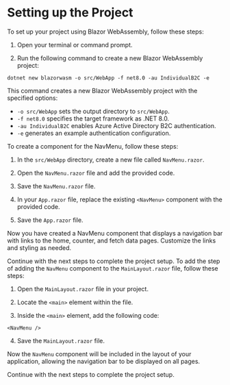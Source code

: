 # Setting up the Project
To set up your project using Blazor WebAssembly, follow these steps:

1. Open your terminal or command prompt.

2. Run the following command to create a new Blazor WebAssembly project:

```shell
dotnet new blazorwasm -o src/WebApp -f net8.0 -au IndividualB2C -e
```

This command creates a new Blazor WebAssembly project with the specified options:
- `-o src/WebApp` sets the output directory to `src/WebApp`.
- `-f net8.0` specifies the target framework as .NET 8.0.
- `-au IndividualB2C` enables Azure Active Directory B2C authentication.
- `-e` generates an example authentication configuration.

To create a component for the NavMenu, follow these steps:

1. In the `src/WebApp` directory, create a new file called `NavMenu.razor`.

2. Open the `NavMenu.razor` file and add the provided code.

3. Save the `NavMenu.razor` file.

4. In your `App.razor` file, replace the existing `<NavMenu>` component with the provided code.

5. Save the `App.razor` file.

Now you have created a NavMenu component that displays a navigation bar with links to the home, counter, and fetch data pages. Customize the links and styling as needed.

Continue with the next steps to complete the project setup.
To add the step of adding the `NavMenu` component to the `MainLayout.razor` file, follow these steps:

1. Open the `MainLayout.razor` file in your project.

2. Locate the `<main>` element within the file.

3. Inside the `<main>` element, add the following code:

```razor
<NavMenu />
```

4. Save the `MainLayout.razor` file.

Now the `NavMenu` component will be included in the layout of your application, allowing the navigation bar to be displayed on all pages.

Continue with the next steps to complete the project setup.